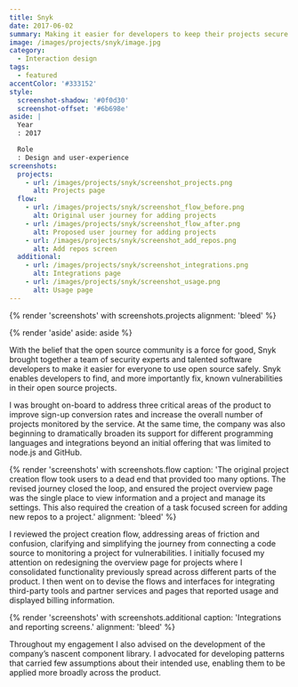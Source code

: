 ```yaml
---
title: Snyk
date: 2017-06-02
summary: Making it easier for developers to keep their projects secure and vulnerability free.
image: /images/projects/snyk/image.jpg
category:
  - Interaction design
tags:
  - featured
accentColor: '#333152'
style:
  screenshot-shadow: '#0f0d30'
  screenshot-offset: '#6b698e'
aside: |
  Year
  : 2017

  Role
  : Design and user-experience
screenshots:
  projects:
    - url: /images/projects/snyk/screenshot_projects.png
      alt: Projects page
  flow:
    - url: /images/projects/snyk/screenshot_flow_before.png
      alt: Original user journey for adding projects
    - url: /images/projects/snyk/screenshot_flow_after.png
      alt: Proposed user journey for adding projects
    - url: /images/projects/snyk/screenshot_add_repos.png
      alt: Add repos screen
  additional:
    - url: /images/projects/snyk/screenshot_integrations.png
      alt: Integrations page
    - url: /images/projects/snyk/screenshot_usage.png
      alt: Usage page
---
```

{% render 'screenshots' with screenshots.projects
  alignment: 'bleed'
%}

{% render 'aside'
  aside: aside
%}

With the belief that the open source community is a force for good, Snyk brought together a team of security experts and talented software developers to make it easier for everyone to use open source safely. Snyk enables developers to find, and more importantly fix, known vulnerabilities in their open source projects.

I was brought on-board to address three critical areas of the product to improve sign-up conversion rates and increase the overall number of projects monitored by the service. At the same time, the company was also beginning to dramatically broaden its support for different programming languages and integrations beyond an initial offering that was limited to node.js and GitHub.

{% render 'screenshots' with screenshots.flow
  caption: 'The original project creation flow took users to a dead end that provided too many options. The revised journey closed the loop, and ensured the project overview page was the single place to view information and a project and manage its settings. This also required the creation of a task focused screen for adding new repos to a project.'
  alignment: 'bleed'
%}

I reviewed the project creation flow, addressing areas of friction and confusion, clarifying and simplifying the journey from connecting a code source to monitoring a project for vulnerabilities. I initially focused my attention on redesigning the overview page for projects where I consolidated functionality previously spread across different parts of the product. I then went on to devise the flows and interfaces for integrating third-party tools and partner services and pages that reported usage and displayed billing information.

{% render 'screenshots' with screenshots.additional
  caption: 'Integrations and reporting screens.'
  alignment: 'bleed'
%}

Throughout my engagement I also advised on the development of the company’s nascent component library. I advocated for developing patterns that carried few assumptions about their intended use, enabling them to be applied more broadly across the product.
